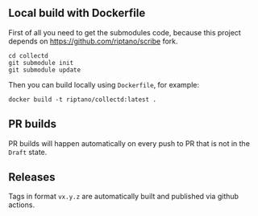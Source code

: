 ## Local build with Dockerfile

First of all you need to get the submodules code,
because this project depends on https://github.com/riptano/scribe fork.

```
cd collectd
git submodule init
git submodule update
```

Then you can build locally using `Dockerfile`, for example:

```
docker build -t riptano/collectd:latest .
```

## PR builds

PR builds will happen automatically on every push to PR that is not in the `Draft` state.

## Releases

Tags in format `vx.y.z` are automatically built and published via github actions.
